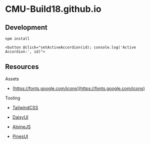 # CMU-Build18.github.io

## Development

`npm install`

`<button @click="setActiveAccordion(id); console.log('Active Accordion:', id)">
`

## Resources

Assets 

 - [https://fonts.google.com/icons](https://fonts.google.com/icons)

Tooling 

 - [TailwindCSS](https://tailwindcss.com/)

 - [DaisyUI](https://daisyui.com/)

 - [AlpineJS](https://alpinejs.dev/)

 - [PinesUI](https://devdojo.com/pines)
